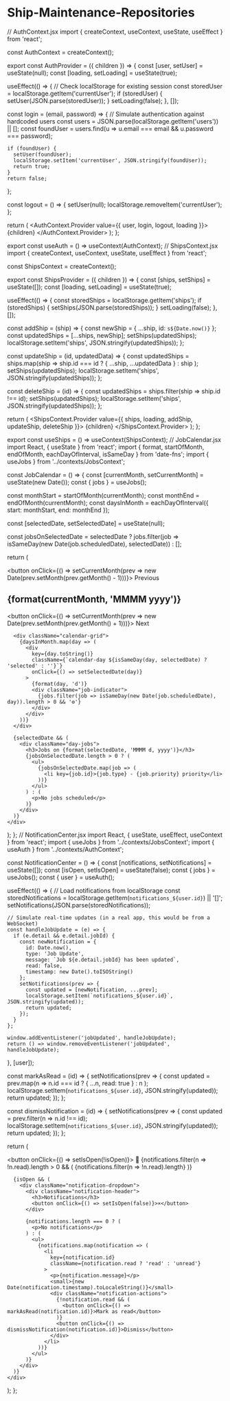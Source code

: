# Ship-Maintenance-Repositories
// AuthContext.jsx
import { createContext, useContext, useState, useEffect } from 'react';

const AuthContext = createContext();

export const AuthProvider = ({ children }) => {
  const [user, setUser] = useState(null);
  const [loading, setLoading] = useState(true);

  useEffect(() => {
    // Check localStorage for existing session
    const storedUser = localStorage.getItem('currentUser');
    if (storedUser) {
      setUser(JSON.parse(storedUser));
    }
    setLoading(false);
  }, []);

  const login = (email, password) => {
    // Simulate authentication against hardcoded users
    const users = JSON.parse(localStorage.getItem('users')) || [];
    const foundUser = users.find(u => u.email === email && u.password === password);
    
    if (foundUser) {
      setUser(foundUser);
      localStorage.setItem('currentUser', JSON.stringify(foundUser));
      return true;
    }
    return false;
  };

  const logout = () => {
    setUser(null);
    localStorage.removeItem('currentUser');
  };

  return (
    <AuthContext.Provider value={{ user, login, logout, loading }}>
      {children}
    </AuthContext.Provider>
  );
};

export const useAuth = () => useContext(AuthContext);
// ShipsContext.jsx
import { createContext, useContext, useState, useEffect } from 'react';

const ShipsContext = createContext();

export const ShipsProvider = ({ children }) => {
  const [ships, setShips] = useState([]);
  const [loading, setLoading] = useState(true);

  useEffect(() => {
    const storedShips = localStorage.getItem('ships');
    if (storedShips) {
      setShips(JSON.parse(storedShips));
    }
    setLoading(false);
  }, []);

  const addShip = (ship) => {
    const newShip = { ...ship, id: `s${Date.now()}` };
    const updatedShips = [...ships, newShip];
    setShips(updatedShips);
    localStorage.setItem('ships', JSON.stringify(updatedShips));
  };

  const updateShip = (id, updatedData) => {
    const updatedShips = ships.map(ship => 
      ship.id === id ? { ...ship, ...updatedData } : ship
    );
    setShips(updatedShips);
    localStorage.setItem('ships', JSON.stringify(updatedShips));
  };

  const deleteShip = (id) => {
    const updatedShips = ships.filter(ship => ship.id !== id);
    setShips(updatedShips);
    localStorage.setItem('ships', JSON.stringify(updatedShips));
  };

  return (
    <ShipsContext.Provider value={{ ships, loading, addShip, updateShip, deleteShip }}>
      {children}
    </ShipsContext.Provider>
  );
};

export const useShips = () => useContext(ShipsContext);
// JobCalendar.jsx
import React, { useState } from 'react';
import { format, startOfMonth, endOfMonth, eachDayOfInterval, isSameDay } from 'date-fns';
import { useJobs } from '../contexts/JobsContext';

const JobCalendar = () => {
  const [currentMonth, setCurrentMonth] = useState(new Date());
  const { jobs } = useJobs();
  
  const monthStart = startOfMonth(currentMonth);
  const monthEnd = endOfMonth(currentMonth);
  const daysInMonth = eachDayOfInterval({ start: monthStart, end: monthEnd });
  
  const [selectedDate, setSelectedDate] = useState(null);
  
  const jobsOnSelectedDate = selectedDate 
    ? jobs.filter(job => isSameDay(new Date(job.scheduledDate), selectedDate))
    : [];

  return (
    <div className="calendar-container">
      <div className="calendar-header">
        <button onClick={() => setCurrentMonth(prev => new Date(prev.setMonth(prev.getMonth() - 1)))}>
          Previous
        </button>
        <h2>{format(currentMonth, 'MMMM yyyy')}</h2>
        <button onClick={() => setCurrentMonth(prev => new Date(prev.setMonth(prev.getMonth() + 1)))}>
          Next
        </button>
      </div>
      
      <div className="calendar-grid">
        {daysInMonth.map(day => (
          <div 
            key={day.toString()}
            className={`calendar-day ${isSameDay(day, selectedDate) ? 'selected' : ''}`}
            onClick={() => setSelectedDate(day)}
          >
            {format(day, 'd')}
            <div className="job-indicator">
              {jobs.filter(job => isSameDay(new Date(job.scheduledDate), day)).length > 0 && '⚙️'}
            </div>
          </div>
        ))}
      </div>
      
      {selectedDate && (
        <div className="day-jobs">
          <h3>Jobs on {format(selectedDate, 'MMMM d, yyyy')}</h3>
          {jobsOnSelectedDate.length > 0 ? (
            <ul>
              {jobsOnSelectedDate.map(job => (
                <li key={job.id}>{job.type} - {job.priority} priority</li>
              ))}
            </ul>
          ) : (
            <p>No jobs scheduled</p>
          )}
        </div>
      )}
    </div>
  );
};
// NotificationCenter.jsx
import React, { useState, useEffect, useContext } from 'react';
import { useJobs } from '../contexts/JobsContext';
import { useAuth } from '../contexts/AuthContext';

const NotificationCenter = () => {
  const [notifications, setNotifications] = useState([]);
  const [isOpen, setIsOpen] = useState(false);
  const { jobs } = useJobs();
  const { user } = useAuth();

  useEffect(() => {
    // Load notifications from localStorage
    const storedNotifications = localStorage.getItem(`notifications_${user.id}`) || '[]';
    setNotifications(JSON.parse(storedNotifications));
    
    // Simulate real-time updates (in a real app, this would be from a WebSocket)
    const handleJobUpdate = (e) => {
      if (e.detail && e.detail.jobId) {
        const newNotification = {
          id: Date.now(),
          type: 'Job Update',
          message: `Job ${e.detail.jobId} has been updated`,
          read: false,
          timestamp: new Date().toISOString()
        };
        setNotifications(prev => {
          const updated = [newNotification, ...prev];
          localStorage.setItem(`notifications_${user.id}`, JSON.stringify(updated));
          return updated;
        });
      }
    };
    
    window.addEventListener('jobUpdated', handleJobUpdate);
    return () => window.removeEventListener('jobUpdated', handleJobUpdate);
  }, [user]);

  const markAsRead = (id) => {
    setNotifications(prev => {
      const updated = prev.map(n => 
        n.id === id ? { ...n, read: true } : n
      );
      localStorage.setItem(`notifications_${user.id}`, JSON.stringify(updated));
      return updated;
    });
  };

  const dismissNotification = (id) => {
    setNotifications(prev => {
      const updated = prev.filter(n => n.id !== id);
      localStorage.setItem(`notifications_${user.id}`, JSON.stringify(updated));
      return updated;
    });
  };

  return (
    <div className="notification-center">
      <button onClick={() => setIsOpen(!isOpen)}>
        🔔 {notifications.filter(n => !n.read).length > 0 && (
          <span className="badge">{notifications.filter(n => !n.read).length}</span>
        )}
      </button>
      
      {isOpen && (
        <div className="notification-dropdown">
          <div className="notification-header">
            <h3>Notifications</h3>
            <button onClick={() => setIsOpen(false)}>×</button>
          </div>
          
          {notifications.length === 0 ? (
            <p>No notifications</p>
          ) : (
            <ul>
              {notifications.map(notification => (
                <li 
                  key={notification.id} 
                  className={notification.read ? 'read' : 'unread'}
                >
                  <p>{notification.message}</p>
                  <small>{new Date(notification.timestamp).toLocaleString()}</small>
                  <div className="notification-actions">
                    {!notification.read && (
                      <button onClick={() => markAsRead(notification.id)}>Mark as read</button>
                    )}
                    <button onClick={() => dismissNotification(notification.id)}>Dismiss</button>
                  </div>
                </li>
              ))}
            </ul>
          )}
        </div>
      )}
    </div>
  );
};
